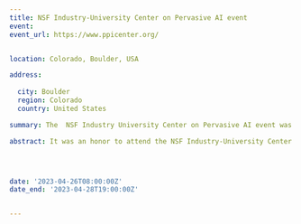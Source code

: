 ```yaml
---
title: NSF Industry-University Center on Pervasive AI event
event:
event_url: https://www.ppicenter.org/


location: Colorado, Boulder, USA

address:
  
  city: Boulder
  region: Colorado
  country: United States

summary: The  NSF Industry University Center on Pervasive AI event was held in Portland, OR, USA organized by Oregon State University in collaboration with CU Boulder University and Oakland University.

abstract: It was an honor to attend the NSF Industry-University Center on Pervasive AI's industry advisory board event in Portland, where I had the opportunity to present my research work on Context-based Refactoring, about the relation between Context and refactorings. Watch My 1mn pitch! [![Watch the video](./ane.jpg)](https://youtu.be/eNbrB_KoMGg)




date: '2023-04-26T08:00:00Z'
date_end: '2023-04-28T19:00:00Z'


---
```







